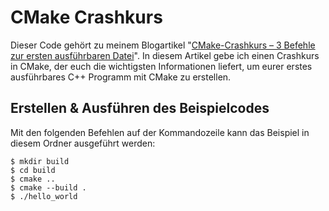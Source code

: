 # CMake Crashkurs

Dieser Code gehört zu meinem Blogartikel "[CMake-Crashkurs – 3 Befehle zur ersten ausführbaren Datei](https://codingwithmagga.com/cmake-crashkurs/)".
In diesem Artikel gebe ich einen Crashkurs in CMake, der euch die wichtigsten Informationen liefert, um eurer erstes ausführbares
C++ Programm mit CMake zu erstellen.

## Erstellen & Ausführen des Beispielcodes

Mit den folgenden Befehlen auf der Kommandozeile kann das Beispiel in diesem Ordner ausgeführt werden:

    $ mkdir build
    $ cd build
    $ cmake ..
    $ cmake --build .
    $ ./hello_world
